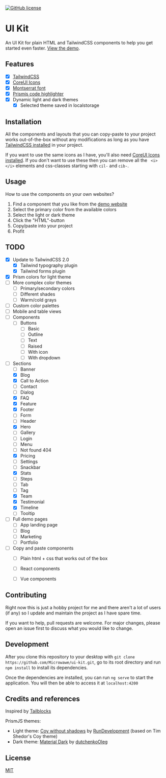  [![GitHub license](https://img.shields.io/github/license/Microwawe/angular-quickstart)](https://github.com/Microwawe/angular-quickstart)


# UI Kit


An UI Kit for plain HTML and TailwindCSS components to help you get started even faster. [View the demo](https://mirkonowak.com/ui-kit).

## Features

- [x] [TailwindCSS](https://tailwindcss.com/)
- [x] [CoreUI Icons](https://icons.coreui.io/icons/)
- [x] [Montserrat font](https://fonts.google.com/specimen/Montserrat)
- [x] [Prismjs code highlighter](https://prismjs.com/)
- [x] Dynamic light and dark themes
  - [x] Selected theme saved in localstorage

## Installation

All the components and layouts that you can copy-paste to your project works out-of-the-box without any modifications as long as you have [TailwindCSS installed](https://tailwindcss.com/docs/installation) in your project.

If you want to use the same icons as I have, you'll also need [CoreUI Icons installed](https://icons.coreui.io/). If you don't want to use these then you can remove all the ``` <i> </i>``` elements and css-classes starting with `cil-` and `cib-`.  

## Usage

How to use the components on your own websites?

1. Find a component that you like from the [demo website](https://mirkonowak.com/ui-kit/home)
2. Select the primary color from the available colors
3. Select the light or dark theme
4. Click the "HTML"-button
5. Copy/paste into your project
6. Profit

## TODO

- [x] Update to TailwindCSS 2.0
  - [x] Tailwind typography plugin
  - [x] Tailwind forms plugin
- [x] Prism colors for light theme
- [ ] More complex color themes
  - [ ] Primary/secondary colors
  - [ ] Different shades
  - [ ] Warm/cold grays
- [ ] Custom color palettes
- [ ] Mobile and table views
- [ ] Components
  - [ ] Buttons
    - [ ] Basic
    - [ ] Outline
    - [ ] Text
    - [ ] Raised
    - [ ] With icon
    - [ ] With dropdown
- [ ] Sections
  - [ ] Banner
  - [x] Blog
  - [x] Call to Action
  - [ ] Contact
  - [ ] Dialog
  - [x] FAQ
  - [x] Feature
  - [x] Footer
  - [ ] Form
  - [ ] Header
  - [x] Hero
  - [ ] Gallery
  - [ ] Login
  - [ ] Menu
  - [ ] Not found 404
  - [x] Pricing
  - [ ] Settings
  - [ ] Snackbar
  - [x] Stats
  - [ ] Steps
  - [ ] Tab
  - [ ] Tag
  - [x] Team
  - [x] Testimonial
  - [x] Timeline
  - [ ] Tooltip
- [ ] Full demo pages
  - [ ] App landing page
  - [ ] Blog
  - [ ] Marketing
  - [ ] Portfolio
- [ ] Copy and paste components
  - [ ] Plain html + css that works out of the box
  - [ ] React components
  - [ ] Vue components



## Contributing
Right now this is just a hobby project for me and there aren't a lot of users (if any) so I update and maintain the project as I have spare time.

If you want to help, pull requests are welcome. For major changes, please open an issue first to discuss what you would like to change.

## Development

After you clone this repository to your desktop with ```git clone https://github.com/Microwawe/ui-kit.git```, go to its root directory and run ```npm install``` to install its dependencies.

Once the dependencies are installed, you can run ``` ng serve ``` to start the application. You will then be able to access it at ```localhost:4200```

## Credits and references

Inspired by [Tailblocks](https://mertjf.github.io/tailblocks/) 

PrismJS themes:
-  Light theme: [Coy without shadows](https://github.com/PrismJS/prism-themes/blob/master/themes/prism-coy-without-shadows.css) by [RunDevelopment](https://github.com/RunDevelopment) (based on Tim Shedor's Coy theme)
-  Dark theme: [Material Dark](https://github.com/PrismJS/prism-themes/blob/master/themes/prism-material-dark.css) by [dutchenkoOleg](https://github.com/dutchenkoOleg) 

## License
[MIT](https://choosealicense.com/licenses/mit/)
